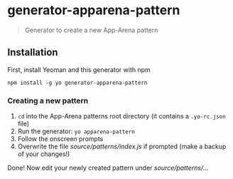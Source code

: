 # generator-apparena-pattern

> Generator to create a new App-Arena pattern

## Installation

First, install Yeoman and this generator with npm

`npm install -g yo generator-apparena-pattern`

### Creating a new pattern

1. `cd` into the App-Arena patterns root directory (it contains a `.yo-rc.json` file)
2. Run the generator: `yo apparena-pattern`
3. Follow the onscreen prompts
4. Overwrite the file *source/patterns/index.js* if prompted (make a backup of your changes!)

Done! Now edit your newly created pattern under *source/patterns/...*